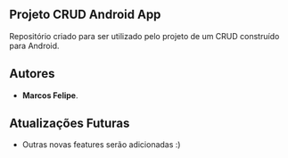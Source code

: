 ## Projeto CRUD Android App

Repositório criado para ser utilizado pelo projeto de um CRUD construído para Android.

## Autores

* **Marcos Felipe**.

## Atualizações Futuras

* Outras novas features serão adicionadas :)
